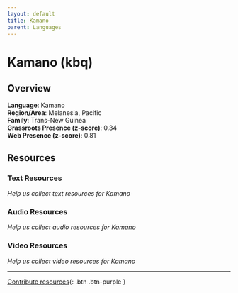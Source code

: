 ```yaml
---
layout: default
title: Kamano
parent: Languages
---
```


# Kamano (kbq)

## Overview

**Language**: Kamano  
**Region/Area**: Melanesia, Pacific  
**Family**: Trans-New Guinea  
**Grassroots Presence (z-score)**: 0.34  
**Web Presence (z-score)**: 0.81  

## Resources

### Text Resources
*Help us collect text resources for Kamano*

### Audio Resources
*Help us collect audio resources for Kamano*

### Video Resources
*Help us collect video resources for Kamano*

---

[Contribute resources](https://forms.office.com/e/1SfLJx3u1r){: .btn .btn-purple }
